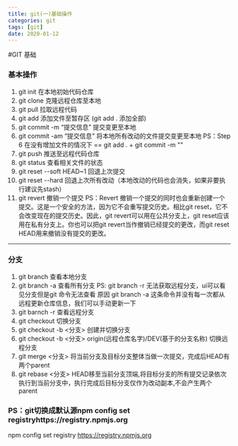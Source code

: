 ```yaml
---
title: git(一)基础操作
categories: git
tags: [git]
date: 2020-01-12
---
```


#GIT 基础

### 基本操作

1. git init 在本地初始代码仓库
2. git clone 克隆远程仓库至本地
3. git pull 拉取远程代码
4. git add 添加文件至暂存区 (git add . 添加全部)
5. git commit -m “提交信息” 提交变更至本地
6. git commit -am “提交信息” 将本地所有改动的文件提交变更至本地
PS：Step 6 在没有增加文件的情况下 ==  git add . + git commit -m ""
7. git push 推送至远程代码仓库
8. git status 查看相关文件的状态
9. git reset --soft HEAD~1 回退上次提交
10. git reset --hard 回退上次所有改动（本地改动的代码也会消失，如果非要执行建议先stash）
11. git revert 撤销一个提交
PS：Revert 撤销一个提交的同时也会重新创建一个提交。这是一个安全的方法，因为它不会重写提交历史。相比git reset，它不会改变现在的提交历史。因此，git revert可以用在公共分支上，git reset应该用在私有分支上。你也可以把git revert当作撤销已经提交的更改，而git reset HEAD用来撤销没有提交的更改。

---

### 分支

1. git branch 查看本地分支
2. git branch -a 查看所有分支
PS: git branch -r 无法获取远程分支，ui可以看见分支但是git 命令无法查看
原因 git branch -a 这条命令并没有每一次都从远程更新仓库信息，我们可以手动更新一下
3. git barnch -r 查看远程分支
4. git checkout 切换分支
5. git checkout -b <分支> 创建并切换分支
6. git checkout -b <分支> origin(远程仓库名字)/DEV(基于的分支名称) 切换远程分支
7. git merge <分支> 将当前分支及目标分支整体当做一次提交，完成后HEAD有两个parent
8. git rebase <分支> HEAD移至当前分支顶端,将目标分支的所有提交记录依次执行到当前分支中，执行完成后目标分支仅作为改动副本,不会产生两个parent


### PS：git切换成默认源npm config set registryhttps://registry.npmjs.org
npm config set registry https://registry.npmjs.org